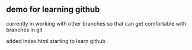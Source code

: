 ## demo for learning github


currently in working with other branches so that
can get comfortable with branches in git

added index.html
starting to learn github
